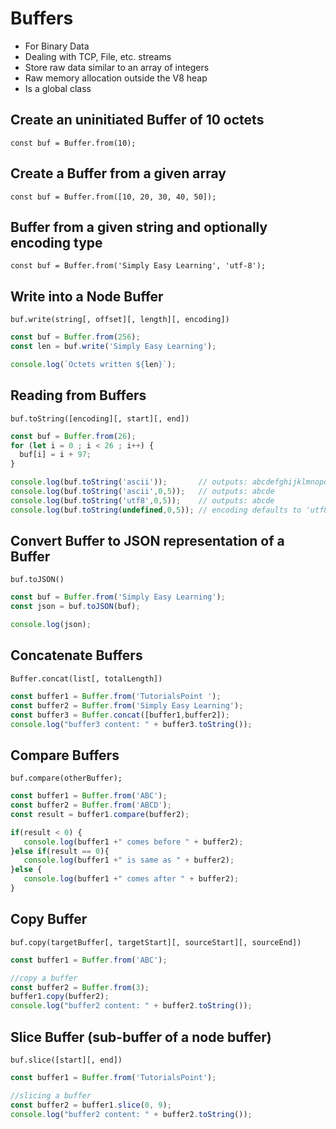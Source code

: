 # Buffers

* For Binary Data
* Dealing with TCP, File, etc. streams
* Store raw data similar to an array of integers
* Raw memory allocation outside the V8 heap
* Is a global class

## Create an uninitiated Buffer of 10 octets

`const buf = Buffer.from(10);`

## Create a Buffer from a given array

`const buf = Buffer.from([10, 20, 30, 40, 50]);`

## Buffer from a given string and optionally encoding type

`const buf = Buffer.from('Simply Easy Learning', 'utf-8');`

## Write into a Node Buffer

`buf.write(string[, offset][, length][, encoding])`

```javascript
const buf = Buffer.from(256);
const len = buf.write('Simply Easy Learning');

console.log(`Octets written ${len}`);
```

## Reading from Buffers

`buf.toString([encoding][, start][, end])`

```javascript
const buf = Buffer.from(26);
for (let i = 0 ; i < 26 ; i++) {
  buf[i] = i + 97;
}

console.log(buf.toString('ascii'));       // outputs: abcdefghijklmnopqrstuvwxyz
console.log(buf.toString('ascii',0,5));   // outputs: abcde
console.log(buf.toString('utf8',0,5));    // outputs: abcde
console.log(buf.toString(undefined,0,5)); // encoding defaults to 'utf8', outputs abcde
```

## Convert Buffer to JSON representation of a Buffer

`buf.toJSON()`

```javascript
const buf = Buffer.from('Simply Easy Learning');
const json = buf.toJSON(buf);

console.log(json);
```

## Concatenate Buffers

`Buffer.concat(list[, totalLength])`

```javascript
const buffer1 = Buffer.from('TutorialsPoint ');
const buffer2 = Buffer.from('Simply Easy Learning');
const buffer3 = Buffer.concat([buffer1,buffer2]);
console.log("buffer3 content: " + buffer3.toString());
```

## Compare Buffers

`buf.compare(otherBuffer);`

```javascript
const buffer1 = Buffer.from('ABC');
const buffer2 = Buffer.from('ABCD');
const result = buffer1.compare(buffer2);

if(result < 0) {
   console.log(buffer1 +" comes before " + buffer2);
}else if(result == 0){
   console.log(buffer1 +" is same as " + buffer2);
}else {
   console.log(buffer1 +" comes after " + buffer2);
}
```

## Copy Buffer

`buf.copy(targetBuffer[, targetStart][, sourceStart][, sourceEnd])`

```javascript
const buffer1 = Buffer.from('ABC');

//copy a buffer
const buffer2 = Buffer.from(3);
buffer1.copy(buffer2);
console.log("buffer2 content: " + buffer2.toString());
```

## Slice Buffer (sub-buffer of a node buffer)

`buf.slice([start][, end])`

```javascript
const buffer1 = Buffer.from('TutorialsPoint');

//slicing a buffer
const buffer2 = buffer1.slice(0, 9);
console.log("buffer2 content: " + buffer2.toString());
```
